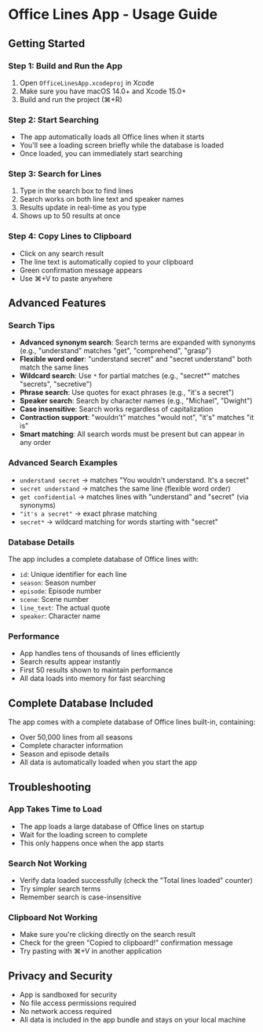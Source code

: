 # Office Lines App - Usage Guide

## Getting Started

### Step 1: Build and Run the App
1. Open `OfficeLinesApp.xcodeproj` in Xcode
2. Make sure you have macOS 14.0+ and Xcode 15.0+
3. Build and run the project (⌘+R)

### Step 2: Start Searching
- The app automatically loads all Office lines when it starts
- You'll see a loading screen briefly while the database is loaded
- Once loaded, you can immediately start searching

### Step 3: Search for Lines
1. Type in the search box to find lines
2. Search works on both line text and speaker names
3. Results update in real-time as you type
4. Shows up to 50 results at once

### Step 4: Copy Lines to Clipboard
- Click on any search result
- The line text is automatically copied to your clipboard
- Green confirmation message appears
- Use ⌘+V to paste anywhere

## Advanced Features

### Search Tips
- **Advanced synonym search**: Search terms are expanded with synonyms (e.g., "understand" matches "get", "comprehend", "grasp")
- **Flexible word order**: "understand secret" and "secret understand" both match the same lines
- **Wildcard search**: Use `*` for partial matches (e.g., "secret*" matches "secrets", "secretive")
- **Phrase search**: Use quotes for exact phrases (e.g., "it's a secret")
- **Speaker search**: Search by character names (e.g., "Michael", "Dwight")  
- **Case insensitive**: Search works regardless of capitalization
- **Contraction support**: "wouldn't" matches "would not", "it's" matches "it is"
- **Smart matching**: All search words must be present but can appear in any order

### Advanced Search Examples
- `understand secret` → matches "You wouldn't understand. It's a secret"
- `secret understand` → matches the same line (flexible word order)
- `get confidential` → matches lines with "understand" and "secret" (via synonyms)
- `"it's a secret"` → exact phrase matching
- `secret*` → wildcard matching for words starting with "secret"

### Database Details
The app includes a complete database of Office lines with:
- `id`: Unique identifier for each line
- `season`: Season number
- `episode`: Episode number  
- `scene`: Scene number
- `line_text`: The actual quote
- `speaker`: Character name

### Performance
- App handles tens of thousands of lines efficiently
- Search results appear instantly
- First 50 results shown to maintain performance
- All data loads into memory for fast searching

## Complete Database Included

The app comes with a complete database of Office lines built-in, containing:
- Over 50,000 lines from all seasons
- Complete character information
- Season and episode details
- All data is automatically loaded when you start the app

## Troubleshooting

### App Takes Time to Load
- The app loads a large database of Office lines on startup
- Wait for the loading screen to complete
- This only happens once when the app starts

### Search Not Working
- Verify data loaded successfully (check the "Total lines loaded" counter)
- Try simpler search terms
- Remember search is case-insensitive

### Clipboard Not Working
- Make sure you're clicking directly on the search result
- Check for the green "Copied to clipboard!" confirmation message
- Try pasting with ⌘+V in another application

## Privacy and Security

- App is sandboxed for security
- No file access permissions required
- No network access required
- All data is included in the app bundle and stays on your local machine